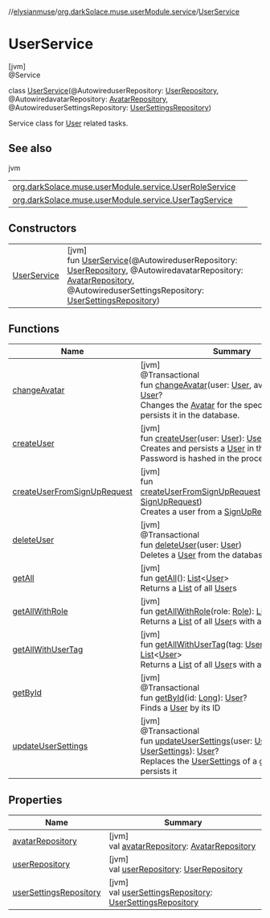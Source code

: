 //[elysianmuse](../../../index.md)/[org.darkSolace.muse.userModule.service](../index.md)/[UserService](index.md)

# UserService

[jvm]\
@Service

class [UserService](index.md)(@AutowireduserRepository: [UserRepository](../../org.darkSolace.muse.userModule.repository/-user-repository/index.md), @AutowiredavatarRepository: [AvatarRepository](../../org.darkSolace.muse.userModule.repository/-avatar-repository/index.md), @AutowireduserSettingsRepository: [UserSettingsRepository](../../org.darkSolace.muse.userModule.repository/-user-settings-repository/index.md))

Service class for [User](../../org.darkSolace.muse.userModule.model/-user/index.md) related tasks.

## See also

jvm

| | |
|---|---|
| [org.darkSolace.muse.userModule.service.UserRoleService](../-user-role-service/index.md) |  |
| [org.darkSolace.muse.userModule.service.UserTagService](../-user-tag-service/index.md) |  |

## Constructors

| | |
|---|---|
| [UserService](-user-service.md) | [jvm]<br>fun [UserService](-user-service.md)(@AutowireduserRepository: [UserRepository](../../org.darkSolace.muse.userModule.repository/-user-repository/index.md), @AutowiredavatarRepository: [AvatarRepository](../../org.darkSolace.muse.userModule.repository/-avatar-repository/index.md), @AutowireduserSettingsRepository: [UserSettingsRepository](../../org.darkSolace.muse.userModule.repository/-user-settings-repository/index.md)) |

## Functions

| Name | Summary |
|---|---|
| [changeAvatar](change-avatar.md) | [jvm]<br>@Transactional<br>fun [changeAvatar](change-avatar.md)(user: [User](../../org.darkSolace.muse.userModule.model/-user/index.md), avatar: [Avatar](../../org.darkSolace.muse.userModule.model/-avatar/index.md)): [User](../../org.darkSolace.muse.userModule.model/-user/index.md)?<br>Changes the [Avatar](../../org.darkSolace.muse.userModule.model/-avatar/index.md) for the specified [User](../../org.darkSolace.muse.userModule.model/-user/index.md) and persists it in the database. |
| [createUser](create-user.md) | [jvm]<br>fun [createUser](create-user.md)(user: [User](../../org.darkSolace.muse.userModule.model/-user/index.md)): [User](../../org.darkSolace.muse.userModule.model/-user/index.md)<br>Creates and persists a [User](../../org.darkSolace.muse.userModule.model/-user/index.md) in the database Password is hashed in the process |
| [createUserFromSignUpRequest](create-user-from-sign-up-request.md) | [jvm]<br>fun [createUserFromSignUpRequest](create-user-from-sign-up-request.md)(signUpRequest: [SignUpRequest](../../org.darkSolace.muse.securityModule.model/-sign-up-request/index.md))<br>Creates a user from a [SignUpRequest](../../org.darkSolace.muse.securityModule.model/-sign-up-request/index.md) |
| [deleteUser](delete-user.md) | [jvm]<br>@Transactional<br>fun [deleteUser](delete-user.md)(user: [User](../../org.darkSolace.muse.userModule.model/-user/index.md))<br>Deletes a [User](../../org.darkSolace.muse.userModule.model/-user/index.md) from the database |
| [getAll](get-all.md) | [jvm]<br>fun [getAll](get-all.md)(): [List](https://kotlinlang.org/api/latest/jvm/stdlib/kotlin.collections/-list/index.html)&lt;[User](../../org.darkSolace.muse.userModule.model/-user/index.md)&gt;<br>Returns a [List](https://kotlinlang.org/api/latest/jvm/stdlib/kotlin.collections/-list/index.html) of all [User](../../org.darkSolace.muse.userModule.model/-user/index.md)s |
| [getAllWithRole](get-all-with-role.md) | [jvm]<br>fun [getAllWithRole](get-all-with-role.md)(role: [Role](../../org.darkSolace.muse.userModule.model/-role/index.md)): [List](https://kotlinlang.org/api/latest/jvm/stdlib/kotlin.collections/-list/index.html)&lt;[User](../../org.darkSolace.muse.userModule.model/-user/index.md)&gt;<br>Returns a [List](https://kotlinlang.org/api/latest/jvm/stdlib/kotlin.collections/-list/index.html) of all [User](../../org.darkSolace.muse.userModule.model/-user/index.md)s with a given [Role](../../org.darkSolace.muse.userModule.model/-role/index.md) |
| [getAllWithUserTag](get-all-with-user-tag.md) | [jvm]<br>fun [getAllWithUserTag](get-all-with-user-tag.md)(tag: [UserTag](../../org.darkSolace.muse.userModule.model/-user-tag/index.md)): [List](https://kotlinlang.org/api/latest/jvm/stdlib/kotlin.collections/-list/index.html)&lt;[User](../../org.darkSolace.muse.userModule.model/-user/index.md)&gt;<br>Returns a [List](https://kotlinlang.org/api/latest/jvm/stdlib/kotlin.collections/-list/index.html) of all [User](../../org.darkSolace.muse.userModule.model/-user/index.md)s with a given [UserTag](../../org.darkSolace.muse.userModule.model/-user-tag/index.md) |
| [getById](get-by-id.md) | [jvm]<br>@Transactional<br>fun [getById](get-by-id.md)(id: [Long](https://kotlinlang.org/api/latest/jvm/stdlib/kotlin/-long/index.html)): [User](../../org.darkSolace.muse.userModule.model/-user/index.md)?<br>Finds a [User](../../org.darkSolace.muse.userModule.model/-user/index.md) by its ID |
| [updateUserSettings](update-user-settings.md) | [jvm]<br>@Transactional<br>fun [updateUserSettings](update-user-settings.md)(user: [User](../../org.darkSolace.muse.userModule.model/-user/index.md), settings: [UserSettings](../../org.darkSolace.muse.userModule.model/-user-settings/index.md)): [User](../../org.darkSolace.muse.userModule.model/-user/index.md)?<br>Replaces the [UserSettings](../../org.darkSolace.muse.userModule.model/-user-settings/index.md) of a given [User](../../org.darkSolace.muse.userModule.model/-user/index.md) and persists it |

## Properties

| Name | Summary |
|---|---|
| [avatarRepository](avatar-repository.md) | [jvm]<br>val [avatarRepository](avatar-repository.md): [AvatarRepository](../../org.darkSolace.muse.userModule.repository/-avatar-repository/index.md) |
| [userRepository](user-repository.md) | [jvm]<br>val [userRepository](user-repository.md): [UserRepository](../../org.darkSolace.muse.userModule.repository/-user-repository/index.md) |
| [userSettingsRepository](user-settings-repository.md) | [jvm]<br>val [userSettingsRepository](user-settings-repository.md): [UserSettingsRepository](../../org.darkSolace.muse.userModule.repository/-user-settings-repository/index.md) |
